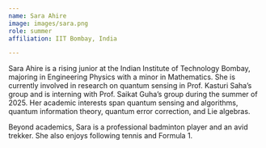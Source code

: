 ```yaml
---
name: Sara Ahire
image: images/sara.png
role: summer
affiliation: IIT Bombay, India

---
```


Sara Ahire is a rising junior at the Indian Institute of Technology Bombay, majoring in Engineering Physics with a minor in Mathematics. She is currently involved in research on quantum sensing in Prof. Kasturi Saha’s group and is interning with Prof. Saikat Guha’s group during the summer of 2025. Her academic interests span quantum sensing and algorithms, quantum information theory, quantum error correction, and Lie algebras.

Beyond academics, Sara is a professional badminton player and an avid trekker. She also enjoys following tennis and Formula 1.

